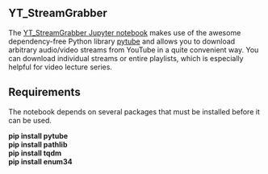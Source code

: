 ## YT_StreamGrabber
The <a href="YT_StreamGrabber.ipynb">YT_StreamGrabber Jupyter notebook</a> makes use of the awesome dependency-free Python library <a href="https://github.com/pytube/pytube">pytube</a> and allows you to download arbitrary audio/video streams from YouTube in a quite convenient way. You can download individual streams or entire playlists, which is especially helpful for video lecture series. 

## Requirements
The notebook depends on several packages that must be installed before it can be used.

<b>pip install pytube</b><br>
<b>pip install pathlib</b><br>
<b>pip install tqdm</b><br>
<b>pip install enum34</b><br>
